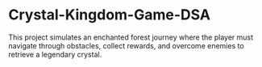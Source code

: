 # Crystal-Kingdom-Game-DSA
This project simulates an enchanted forest journey where the player must navigate through obstacles, collect rewards, and overcome enemies to retrieve a legendary crystal. 
